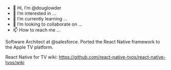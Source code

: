- 👋 Hi, I’m @douglowder
- 👀 I’m interested in ...
- 🌱 I’m currently learning ...
- 💞️ I’m looking to collaborate on ...
- 📫 How to reach me ...

<!---
douglowder/douglowder is a ✨ special ✨ repository because its `README.md` (this file) appears on your GitHub profile.
You can click the Preview link to take a look at your changes.
--->

Software Architect at @salesforce. Ported the React Native framework to the Apple TV platform.

React Native for TV wiki: https://github.com/react-native-tvos/react-native-tvos/wiki
